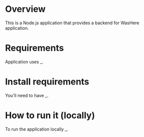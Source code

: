 # Overview
This is a Node.js application that provides a backend for WasHere application.

# Requirements
Application uses _.

# Install requirements
You'll need to have _.

# How to run it (locally)
To run the application locally _.
